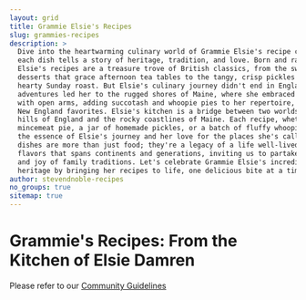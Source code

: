 ```yaml
---
layout: grid
title: Grammie Elsie's Recipes
slug: grammies-recipes
description: >
  Dive into the heartwarming culinary world of Grammie Elsie's recipe collection, where
  each dish tells a story of heritage, tradition, and love. Born and raised in England,
  Elsie's recipes are a treasure trove of British classics, from the sweet, indulgent
  desserts that grace afternoon tea tables to the tangy, crisp pickles that accompany a
  hearty Sunday roast. But Elsie's culinary journey didn't end in England. Her
  adventures led her to the rugged shores of Maine, where she embraced the local cuisine
  with open arms, adding succotash and whoopie pies to her repertoire, alongside other
  New England favorites. Elsie's kitchen is a bridge between two worlds, the rolling
  hills of England and the rocky coastlines of Maine. Each recipe, whether it's a
  mincemeat pie, a jar of homemade pickles, or a batch of fluffy whoopie pies, carries
  the essence of Elsie's journey and her love for the places she's called home. These
  dishes are more than just food; they're a legacy of a life well-lived, a collection of
  flavors that spans continents and generations, inviting us to partake in the comfort
  and joy of family traditions. Let's celebrate Grammie Elsie's incredible culinary
  heritage by bringing her recipes to life, one delicious bite at a time.
author: stevendnoble-recipes
no_groups: true
sitemap: true
---
```


# Grammie's Recipes: From the Kitchen of Elsie Damren

Please refer to our [Community Guidelines](/community-guidelines)
